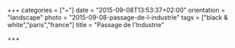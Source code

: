 +++
categories = ["~"]
date = "2015-09-08T13:53:37+02:00"
orientation = "landscape"
photo = "2015-09-08-passage-de-l-industrie"
tags = ["black & white","paris","france"]
title = "Passage de l'Industrie"

+++
